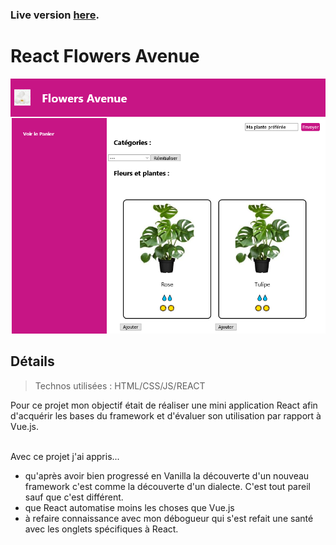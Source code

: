 ### Live version [here](https://react-flowers-avenue.vercel.app/).

# React Flowers Avenue

![Design preview for this project ](./preview.png)

## Détails

> Technos utilisées : HTML/CSS/JS/REACT

Pour ce projet mon objectif était de réaliser une mini application React afin d'acquérir les bases du framework et d'évaluer son utilisation par rapport à Vue.js.<br><br>

Avec ce projet j'ai appris...

- qu'après avoir bien progressé en Vanilla la découverte d'un nouveau framework c'est comme la découverte d'un dialecte. C'est tout pareil sauf que c'est différent.
- que React automatise moins les choses que Vue.js
- à refaire connaissance avec mon débogueur qui s'est refait une santé avec les onglets spécifiques à React.
